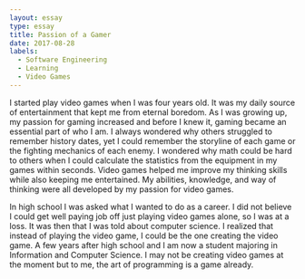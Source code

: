 ```yaml
---
layout: essay
type: essay
title: Passion of a Gamer
date: 2017-08-28
labels:
  - Software Engineering
  - Learning
  - Video Games
---
```


I started play video games when I was four years old. It was my daily source of entertainment that kept me from eternal boredom. As I was growing up, my passion for gaming increased and before I knew it, gaming became an essential part of who I am. I always wondered why others struggled to remember history dates, yet I could remember the storyline of each game or the fighting mechanics of each enemy. I wondered why math could be hard to others when I could calculate the statistics from the equipment in my games within seconds. Video games helped me improve my thinking skills while also keeping me entertained. My abilities, knowledge, and way of thinking were all developed by my passion for video games. 

In high school I was asked what I wanted to do as a career. I did not believe I could get well paying job off just playing video games alone, so I was at a loss. It was then that I was told about computer science. I realized that instead of playing the video game, I could be the one creating the video game. A few years after high school and I am now a student majoring in Information and Computer Science. I may not be creating video games at the moment but to me, the art of programming is a game already. 
